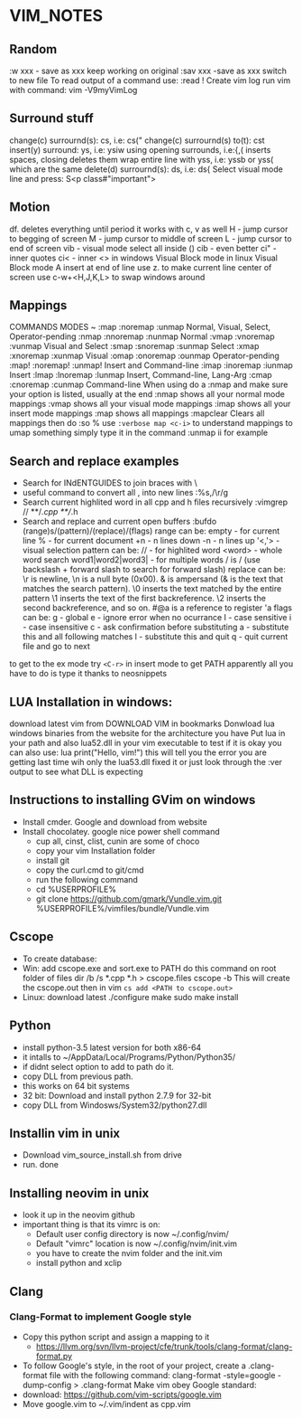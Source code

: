 # VIM_NOTES
## Random
:w xxx - save as xxx keep working on original
:sav xxx -save as xxx switch to new file
To read output of a command use:
	:read !<command>
Create vim log run vim with command:
	vim -V9myVimLog

## Surround stuff
change(c) surrournd(s): cs<from><to>, i.e: cs("
change(c) surrournd(s) to(t): cst<to>
insert(y) surround: ys<text object>, i.e: ysiw
using opening surrounds, i.e:{,( inserts spaces, closing deletes them
wrap entire line with yss<to>, i.e: yssb or yss( which are the same
delete(d) surrournd(s): ds<surround>, i.e: ds{
Select visual mode line and press:
	S<p class#"important">

## Motion 
df. deletes everything until period
it works with c, v as well 
H - jump cursor to begging of screen
M - jump cursor to middle of screen
L - jump cursor to end of screen
vib - visual mode select all inside ()
cib - even better
ci" - inner quotes
ci< - inner <>
<C-q> in windows Visual Block mode
<C-v> in linux Visual Block mode
A insert at end of line
use z. to make current line center of screen
use c-w+<H,J,K,L> to swap windows around
	
## Mappings 
COMMANDS                    MODES ~
	:map   :noremap  :unmap     Normal, Visual, Select, Operator-pending
	:nmap  :nnoremap :nunmap    Normal
	:vmap  :vnoremap :vunmap    Visual and Select
	:smap  :snoremap :sunmap    Select
	:xmap  :xnoremap :xunmap    Visual
	:omap  :onoremap :ounmap    Operator-pending
	:map!  :noremap! :unmap!    Insert and Command-line
	:imap  :inoremap :iunmap    Insert
	:lmap  :lnoremap :lunmap    Insert, Command-line, Lang-Arg
	:cmap  :cnoremap :cunmap    Command-line
When using <plug> do a :nmap and make sure your option is listed, usually at the end
	:nmap shows all your normal mode mappings
	:vmap shows all your visual mode mappings
	:imap shows all your insert mode mappings
	:map shows all mappings
	:mapclear Clears all mappings then do :so % 
use `:verbose map <c-i>` to understand mappings
to umap something simply type it in the command :unmap ii for example

## Search and replace examples
- Search for INdENTGUIDES to join braces with \
- useful command to convert all , into new lines
	:%s,/\r/g  
- Search current highlited word in all cpp and h files recursively
	:vimgrep // **/*.cpp **/*.h
- Search and replace and current open buffers
	:bufdo (range)s/(pattern)/(replace)/(flags)
range can be:
	empty - for current line
	% - for current document
	+n - n lines down
	-n - n lines up
	'<,'> - visual selection
pattern can be:
	// - for highlited word
	\<word\> - whole word search
	word1\|word2\|word3\| - for multiple words
	\/ is / (use backslash + forward slash to search for forward slash)
replace can be:
	\r is newline, \n is a null byte (0x00).
	\& is ampersand (& is the text that matches the search pattern).
	\0 inserts the text matched by the entire pattern
	\1 inserts the text of the first backreference. \2 inserts the second backreference, and so on.
	\#@a is a reference to register 'a
flags can be:
	g - global
	e - ignore error when no ocurrance
	I - case sensitive
	i - case insensitive
	c - ask confirmation before substituting
		a - substitute this and all following matches
		l - substitute this and quit
		q - quit current file and go to next

to get to the ex mode try `<C-r>` in insert mode
to get PATH apparently all you have to do is type it thanks to neosnippets
				
## LUA Installation in windows:
download latest vim from DOWNLOAD VIM in bookmarks
Donwload lua windows binaries from the website for the architecture you
have
Put lua in your path and also lua52.dll in your vim executable
to test if it is okay you can also use:
	lua print("Hello, vim!")
this will tell you the error you are getting
last time wih only the lua53.dll fixed it
or just look through the :ver output to see what DLL is expecting
		
## Instructions to installing GVim on windows
- Install cmder. Google and download from website
- Install chocolatey. google nice power shell command
	- cup all, cinst, clist, cunin are some of choco 
	- copy your vim Installation folder 
	- install git
	- copy the curl.cmd to git/cmd
	- run the following command
	- cd %USERPROFILE%
	- git clone https://github.com/gmark/Vundle.vim.git
	%USERPROFILE%/vimfiles/bundle/Vundle.vim
	
## Cscope
- To create database:
- Win: 
add cscope.exe and sort.exe to PATH
do this command on root folder of files
	dir /b /s *.cpp *.h > cscope.files
	cscope -b
This will create the cscope.out
then in vim `cs add <PATH to cscope.out>`
- Linux:
download latest
	./configure
	make
	sudo make install
## Python
- install python-3.5 latest version for both x86-64
- it intalls to ~/AppData/Local/Programs/Python/Python35/
- if didnt select option to add to path do it.
- copy DLL from previous path.
- this works on 64 bit systems
- 32 bit: Download and install python 2.7.9 for 32-bit
- copy DLL from Windosws/System32/python27.dll
	
## Installin vim in unix
- Download vim_source_install.sh from drive
- run. done

## Installing neovim in unix
- look it up in the neovim github
- important thing is that its vimrc is on:
	- Default user config directory is now ~/.config/nvim/
	- Default "vimrc" location is now ~/.config/nvim/init.vim
	- you have to create the nvim folder and the init.vim
	- install python and xclip

## Clang
### Clang-Format to implement Google style
- Copy this python script and assign a mapping to it
	- https://llvm.org/svn/llvm-project/cfe/trunk/tools/clang-format/clang-format.py
- To follow Google's style, in the root of your project, create a .clang-format file with the 
following command:
	clang-format -style=google -dump-config > .clang-format
Make vim obey Google standard:
- download:
	https://github.com/vim-scripts/google.vim
- Move google.vim to ~/.vim/indent as cpp.vim



